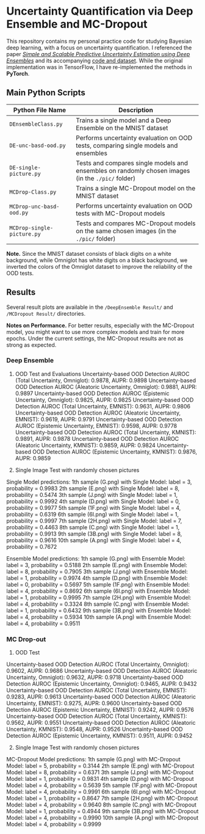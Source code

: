 # Uncertainty Quantification via Deep Ensemble and MC-Dropout

This repository contains my personal practice code for studying Bayesian deep learning, with a focus on uncertainty quantification. I referenced the paper [*Simple and Scalable Predictive Uncertainty Estimation using Deep Ensembles*](https://arxiv.org/abs/1612.01474) and its accompanying [code and dataset](https://github.com/Kyushik/Predictive-Uncertainty-Estimation-using-Deep-Ensemble). While the original implementation was in TensorFlow, I have re-implemented the methods in **PyTorch**.

## Main Python Scripts

| Python File Name           | Description                                                  |
| -------------------------- | ------------------------------------------------------------ |
| `DEnsembleClass.py`        | Trains a single model and a Deep Ensemble on the MNIST dataset |
| `DE-unc-basd-ood.py`       | Performs uncertainty evaluation on OOD tests, comparing single models and ensembles |
| `DE-single-picture.py`     | Tests and compares single models and ensembles on randomly chosen images (in the `./pic/` folder) |
| `MCDrop-Class.py`          | Trains a single MC-Dropout model on the MNIST dataset        |
| `MCDrop-unc-basd-ood.py`   | Performs uncertainty evaluation on OOD tests with MC-Dropout models |
| `MCDrop-single-picture.py` | Tests and compares MC-Dropout models on the same chosen images (in the `./pic/` folder) |

**Note.**
Since the MNIST dataset consists of black digits on a white background, while Omniglot has white digits on a black background, we inverted the colors of the Omniglot dataset to improve the reliability of the OOD tests.

## Results

Several result plots are available in the `/DeepEnsemble Result/` and `/MCDropout Result/` directories.

**Notes on Performance.**
For better results, especially with the MC-Dropout model, you might want to use more complex models and train for more epochs. Under the current settings, the MC-Dropout results are not as strong as expected.


### Deep Ensemble

1. OOD Test and Evaluations
Uncertainty-based OOD Detection AUROC (Total Uncertainty, Omniglot): 0.9878, AUPR: 0.9898
Uncertainty-based OOD Detection AUROC (Aleatoric Uncertainty, Omniglot): 0.9881, AUPR: 0.9897
Uncertainty-based OOD Detection AUROC (Epistemic Uncertainty, Omniglot): 0.9825, AUPR: 0.9825
Uncertainty-based OOD Detection AUROC (Total Uncertainty, EMNIST): 0.9631, AUPR: 0.9806
Uncertainty-based OOD Detection AUROC (Aleatoric Uncertainty, EMNIST): 0.9619, AUPR: 0.9791
Uncertainty-based OOD Detection AUROC (Epistemic Uncertainty, EMNIST): 0.9598, AUPR: 0.9778
Uncertainty-based OOD Detection AUROC (Total Uncertainty, KMNIST): 0.9891, AUPR: 0.9878
Uncertainty-based OOD Detection AUROC (Aleatoric Uncertainty, KMNIST): 0.9859, AUPR: 0.9824
Uncertainty-based OOD Detection AUROC (Epistemic Uncertainty, KMNIST): 0.9876, AUPR: 0.9859

2. Single Image Test with randomly chosen pictures

Single Model predictions:
1th sample (G.png) with Single Model: label = 3, probability = 0.9983
2th sample (E.png) with Single Model: label = 8, probability = 0.5474
3th sample (J.png) with Single Model: label = 1, probability = 0.9992
4th sample (D.png) with Single Model: label = 0, probability = 0.9977
5th sample (1F.png) with Single Model: label = 4, probability = 0.6319
6th sample (6I.png) with Single Model: label = 1, probability = 0.9997
7th sample (2H.png) with Single Model: label = 7, probability = 0.4463
8th sample (C.png) with Single Model: label = 1, probability = 0.9913
9th sample (3B.png) with Single Model: label = 8, probability = 0.9616
10th sample (A.png) with Single Model: label = 4, probability = 0.7672

Ensemble Model predictions:
1th sample (G.png) with Ensemble Model: label = 3, probability = 0.5188
2th sample (E.png) with Ensemble Model: label = 8, probability = 0.7905
3th sample (J.png) with Ensemble Model: label = 1, probability = 0.9974
4th sample (D.png) with Ensemble Model: label = 0, probability = 0.5697
5th sample (1F.png) with Ensemble Model: label = 4, probability = 0.8692
6th sample (6I.png) with Ensemble Model: label = 1, probability = 0.9995
7th sample (2H.png) with Ensemble Model: label = 4, probability = 0.3324
8th sample (C.png) with Ensemble Model: label = 1, probability = 0.6432
9th sample (3B.png) with Ensemble Model: label = 4, probability = 0.5934
10th sample (A.png) with Ensemble Model: label = 4, probability = 0.9511





### MC Drop-out
1. OOD Test

Uncertainty-based OOD Detection AUROC (Total Uncertainty, Omniglot): 0.9602, AUPR: 0.9686
Uncertainty-based OOD Detection AUROC (Aleatoric Uncertainty, Omniglot): 0.9632, AUPR: 0.9718
Uncertainty-based OOD Detection AUROC (Epistemic Uncertainty, Omniglot): 0.9465, AUPR: 0.9432
Uncertainty-based OOD Detection AUROC (Total Uncertainty, EMNIST): 0.9283, AUPR: 0.9613
Uncertainty-based OOD Detection AUROC (Aleatoric Uncertainty, EMNIST): 0.9275, AUPR: 0.9600
Uncertainty-based OOD Detection AUROC (Epistemic Uncertainty, EMNIST): 0.9242, AUPR: 0.9576
Uncertainty-based OOD Detection AUROC (Total Uncertainty, KMNIST): 0.9562, AUPR: 0.9551
Uncertainty-based OOD Detection AUROC (Aleatoric Uncertainty, KMNIST): 0.9548, AUPR: 0.9526
Uncertainty-based OOD Detection AUROC (Epistemic Uncertainty, KMNIST): 0.9511, AUPR: 0.9452

2. Single Image Test with randomly chosen pictures

MC-Dropout Model predictions:
1th sample (G.png) with MC-Dropout Model: label = 5, probability = 0.3144
2th sample (E.png) with MC-Dropout Model: label = 8, probability = 0.6371
3th sample (J.png) with MC-Dropout Model: label = 1, probability = 0.9831
4th sample (D.png) with MC-Dropout Model: label = 4, probability = 0.5639
5th sample (1F.png) with MC-Dropout Model: label = 4, probability = 0.9991
6th sample (6I.png) with MC-Dropout Model: label = 1, probability = 0.8647
7th sample (2H.png) with MC-Dropout Model: label = 4, probability = 0.9640
8th sample (C.png) with MC-Dropout Model: label = 1, probability = 0.4944
9th sample (3B.png) with MC-Dropout Model: label = 4, probability = 0.9990
10th sample (A.png) with MC-Dropout Model: label = 4, probability = 0.9999